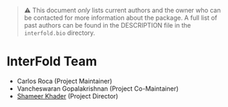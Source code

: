> ⚠ This document _only_ lists current authors and the owner who can be contacted for more information about the package.  A full list of past authors can be found in the DESCRIPTION file in the `interfold.bio` directory.

# InterFold Team

* Carlos Roca (Project Maintainer)
* Vancheswaran Gopalakrishnan (Project Co-Maintainer)
* [Shameer Khader](https://github.com/shameer) (Project Director)
